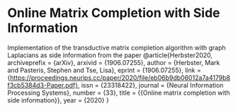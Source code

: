 # Online Matrix Completion with Side Information

Implementation of the transductive matrix completion algorithm with graph Laplacians as side information from the paper
  @article{Herbster2020,
    archiveprefix = {arXiv},
    arxivid = {1906.07255},
    author = {Herbster, Mark and Pasteris, Stephen and Tse, Lisa},
    eprint = {1906.07255},
    link = {https://proceedings.neurips.cc/paper/2020/file/eb06b9db06012a7a4179b8f3cb5384d3-Paper.pdf},
    issn = {23318422},
    journal = {Neural Information Processing Systems},
    number = {33},
    title = {{Online matrix completion with side information}},
    year = {2020}
  }
